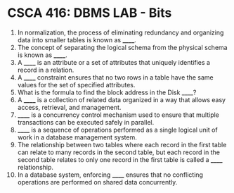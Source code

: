 # CSCA 416: DBMS LAB - Bits

1. In normalization, the process of eliminating redundancy and organizing data into smaller tables is known as **\_\_\_\_**.
2. The concept of separating the logical schema from the physical schema is known as **\_\_\_\_**.
3. A **\_\_\_\_** is an attribute or a set of attributes that uniquely identifies a record in a relation.
4. A **\_\_\_\_** constraint ensures that no two rows in a table have the same values for the set of specified attributes.
5. What is the formula to find the block address in the Disk \_\_\_\_?
6. A **\_\_\_\_** is a collection of related data organized in a way that allows easy access, retrieval, and management.
7. **\_\_\_\_** is a concurrency control mechanism used to ensure that multiple transactions can be executed safely in parallel.
8. **\_\_\_\_** is a sequence of operations performed as a single logical unit of work in a database management system.
9. The relationship between two tables where each record in the first table can relate to many records in the second table, but each record in the second table relates to only one record in the first table is called a **\_\_\_\_** relationship.
10. In a database system, enforcing **\_\_\_\_** ensures that no conflicting operations are performed on shared data concurrently.
